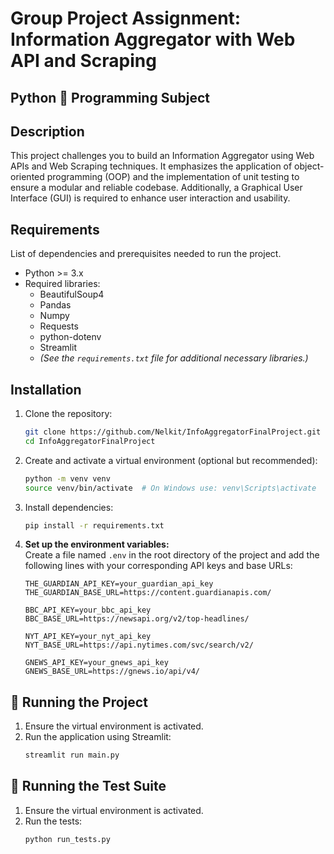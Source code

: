 # Group Project Assignment: Information Aggregator with Web API and Scraping

## Python 🐍 Programming Subject

## Description
This project challenges you to build an Information Aggregator using Web APIs and Web Scraping techniques. It emphasizes the application of object-oriented programming (OOP) and the implementation of unit testing to ensure a modular and reliable codebase. Additionally, a Graphical User Interface (GUI) is required to enhance user interaction and usability.

## Requirements  
List of dependencies and prerequisites needed to run the project.

- Python >= 3.x  
- Required libraries:
  - BeautifulSoup4  
  - Pandas  
  - Numpy  
  - Requests  
  - python-dotenv  
  - Streamlit  
  - *(See the `requirements.txt` file for additional necessary libraries.)*

## Installation  
1. Clone the repository:  
   ```sh
   git clone https://github.com/Nelkit/InfoAggregatorFinalProject.git
   cd InfoAggregatorFinalProject
   ```

2. Create and activate a virtual environment (optional but recommended):  
   ```sh
   python -m venv venv
   source venv/bin/activate  # On Windows use: venv\Scripts\activate
   ```

3. Install dependencies:  
   ```sh
   pip install -r requirements.txt
   ```

4. **Set up the environment variables:**  
   Create a file named `.env` in the root directory of the project and add the following lines with your corresponding API keys and base URLs:

   ```
   THE_GUARDIAN_API_KEY=your_guardian_api_key
   THE_GUARDIAN_BASE_URL=https://content.guardianapis.com/

   BBC_API_KEY=your_bbc_api_key
   BBC_BASE_URL=https://newsapi.org/v2/top-headlines/

   NYT_API_KEY=your_nyt_api_key
   NYT_BASE_URL=https://api.nytimes.com/svc/search/v2/

   GNEWS_API_KEY=your_gnews_api_key
   GNEWS_BASE_URL=https://gnews.io/api/v4/
   ```

## 🐍 Running the Project  
1. Ensure the virtual environment is activated.  
2. Run the application using Streamlit:  
   ```sh
   streamlit run main.py
   ```

## 🧪 Running the Test Suite  
1. Ensure the virtual environment is activated.  
2. Run the tests:  
   ```sh
   python run_tests.py
   ```
